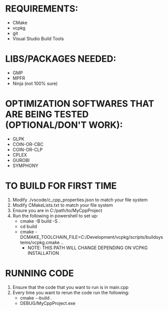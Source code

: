 # REQUIREMENTS:
- CMake
- vcpkg
- git
- Visual Studio Build Tools

# LIBS/PACKAGES NEEDED:
- GMP
- MPFR
- Ninja (not 100% sure)

# OPTIMIZATION SOFTWARES THAT ARE BEING TESTED (OPTIONAL/DON'T WORK):
- GLPK
- COIN-OR-CBC
- COIN-OR-CLP
- CPLEX
- GUROBI
- SYMPHONY

# TO BUILD FOR FIRST TIME
1. Modify ./vscode/c_cpp_properties.json to match your file system
2. Modify CMakeLists.txt to match your file system
3. Ensure you are in C:/path/to/MyCppProject
4. Run the following in powershell to set up: 
    - cmake -B build -S .
    - cd build
    - cmake -DCMAKE_TOOLCHAIN_FILE=C:/Development/vcpkg/scripts/buildsystems/vcpkg.cmake ..
        - NOTE: THIS PATH WILL CHANGE DEPENDING ON VCPKG INSTALLATION

# RUNNING CODE
1. Ensure that the code that you want to run is in main.cpp
2. Every time you want to rerun the code run the following:
    - cmake --build .
    - DEBUG/MyCppProject.exe


